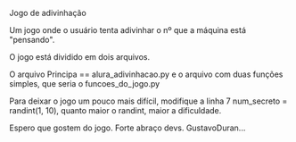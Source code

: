 Jogo de adivinhação 


Um jogo onde o usuário tenta adivinhar o nº que a máquina está "pensando".

O jogo está dividido em dois arquivos.

O arquivo Principa == alura_adivinhacao.py e o arquivo com
duas funções simples, que seria o funcoes_do_jogo.py

Para deixar o jogo um pouco mais difícil, modifique a linha
7 num_secreto = randint(1, 10), quanto maior o randint, maior a 
dificuldade.

Espero que gostem do jogo.
Forte abraço devs.
GustavoDuran...
